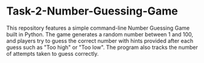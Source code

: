# Task-2-Number-Guessing-Game
This repository features a simple command-line Number Guessing Game built in Python. The game generates a random number between 1 and 100, and players try to guess the correct number with hints provided after each guess such as "Too high" or "Too low". The program also tracks the number of attempts taken to guess correctly.
